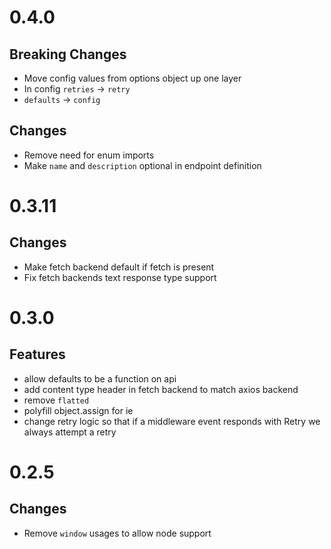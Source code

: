 # 0.4.0

## Breaking Changes

- Move config values from options object up one layer
- In config `retries` -> `retry`
- `defaults` -> `config`

## Changes

- Remove need for enum imports
- Make `name` and `description` optional in endpoint definition 

# 0.3.11

## Changes

- Make fetch backend default if fetch is present
- Fix fetch backends text response type support

# 0.3.0

## Features

- allow defaults to be a function on api
- add content type header in fetch backend to match axios backend
- remove `flatted`
- polyfill object.assign for ie
- change retry logic so that if a middleware event responds with Retry we always attempt a retry

# 0.2.5

## Changes

- Remove `window` usages to allow node support
